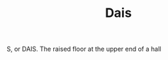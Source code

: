 ---
title: Dais
letter: D
permalink: "/definitions/bld-dais.html"
body: S, or DAIS. The raised floor at the upper end of a hall
published_at: '2018-07-07'
source: Black's Law Dictionary 2nd Ed (1910)
layout: post
---
